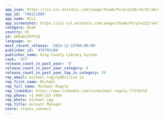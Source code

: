 ```yaml
---
app_icon: https://is1-ssl.mzstatic.com/image/thumb/Purple126/v4/d1/a6/d5/d1a6d5d5-c51a-1279-e867-dd9db36ddc36/AppIcon-1x_U007emarketing-0-8-0-85-220.png/1024x1024bb.png
app_id: '746221889'
app_name: KCLS
app_screenshot: https://is1-ssl.mzstatic.com/image/thumb/Purple122/v4/7e/3f/a1/7e3fa14b-9dc0-7f16-28e1-3c1d9e16ee02/e3d9fb09-d18b-416e-838a-686afdb11021_Simulator_Screen_Shot_-_iPhone_Xs_Max__U0028Apps_screenshots_U0029_-_2021-09-16_at_18.36.50.png/1242x2688bb.png
category: Book
country: US
id: GNXwDvZVFP1Q
language: en
most_recent_release: '2023-12-15T00:00:00'
publisher_id: '470795180'
publisher_name: King County Library System
rank: '377'
release_count_in_past_year: '4'
release_count_in_past_year_category: 8
release_count_in_past_year_top_in_category: 29
rep_email: michael.roguly@bitrise.io
rep_first_name: Michael
rep_full_name: Michael Roguly
rep_linkedin: https://www.linkedin.com/in/michael-roguly-77376710
rep_phone: +1 949-233-3404
rep_photo: michael.jpg
rep_title: Account Manager
store: itunes_connect
---
```

